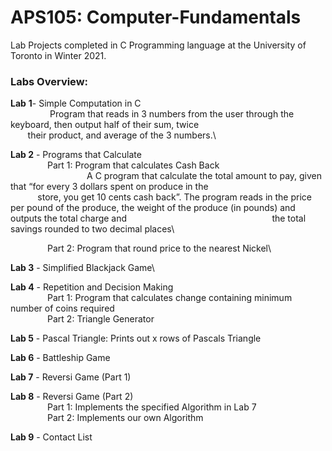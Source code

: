 # APS105: Computer-Fundamentals
Lab Projects completed in C Programming language at the University of Toronto in Winter 2021.

### **Labs Overview:**
**Lab** **1**- Simple Computation in C\
&nbsp; &nbsp; &nbsp; &nbsp; &nbsp; &nbsp; &nbsp; &nbsp; Program that reads in 3 numbers from the user through the keyboard, then output half of their sum, twice &nbsp; &nbsp; &nbsp; &nbsp; &nbsp; &nbsp; &nbsp; &nbsp;&nbsp; &nbsp; &nbsp; &nbsp; &nbsp; &nbsp; &nbsp; &nbsp;&nbsp; &nbsp; &nbsp; &nbsp; &nbsp; &nbsp; &nbsp; &nbsp;&nbsp; &nbsp; &nbsp; &nbsp; &nbsp; &nbsp; &nbsp;their product, and average of the 3 numbers.\

**Lab 2** - Programs that Calculate\
&nbsp; &nbsp; &nbsp; &nbsp; &nbsp; &nbsp; &nbsp; &nbsp;Part 1: Program that calculates Cash Back\
&nbsp; &nbsp; &nbsp; &nbsp; &nbsp; &nbsp; &nbsp; &nbsp; &nbsp; &nbsp; &nbsp; &nbsp; &nbsp; &nbsp; &nbsp; &nbsp;A C program that calculate the total amount to pay, given that “for every 3 dollars spent on produce in the &nbsp; &nbsp; &nbsp; &nbsp; &nbsp; &nbsp; &nbsp; &nbsp;&nbsp; &nbsp; &nbsp; &nbsp; &nbsp; &nbsp; &nbsp; &nbsp;&nbsp; &nbsp; &nbsp; &nbsp; &nbsp; &nbsp; &nbsp; &nbsp;&nbsp; &nbsp; &nbsp; &nbsp; &nbsp; &nbsp; &nbsp;store, you get 10 cents cash back”. The program reads in the price per pound of the produce, the weight of the produce (in pounds) and outputs the total charge and &nbsp; &nbsp; &nbsp; &nbsp; &nbsp; &nbsp; &nbsp; &nbsp;&nbsp; &nbsp; &nbsp; &nbsp; &nbsp; &nbsp; &nbsp; &nbsp;&nbsp; &nbsp; &nbsp; &nbsp; &nbsp; &nbsp; &nbsp; &nbsp;&nbsp; &nbsp; &nbsp; &nbsp; &nbsp; &nbsp; &nbsp;the total savings rounded to two decimal places\

&nbsp; &nbsp; &nbsp; &nbsp; &nbsp; &nbsp; &nbsp; &nbsp;Part 2: Program that round price to the nearest Nickel\


**Lab 3** - Simplified Blackjack Game\

**Lab 4** - Repetition and Decision Making\
&nbsp; &nbsp; &nbsp; &nbsp; &nbsp; &nbsp; &nbsp; &nbsp;Part 1: Program that calculates change containing minimum number of coins required\
&nbsp; &nbsp; &nbsp; &nbsp; &nbsp; &nbsp; &nbsp; &nbsp;Part 2: Triangle Generator
       
**Lab 5** - Pascal Triangle: Prints out x rows of Pascals Triangle

**Lab 6** - Battleship Game

**Lab 7** - Reversi Game (Part 1)

**Lab 8** - Reversi Game (Part 2)\
&nbsp; &nbsp; &nbsp; &nbsp; &nbsp; &nbsp; &nbsp; &nbsp;Part 1: Implements the specified Algorithm in Lab 7\
&nbsp; &nbsp; &nbsp; &nbsp; &nbsp; &nbsp; &nbsp; &nbsp;Part 2: Implements our own Algorithm
      
**Lab 9** - Contact List

